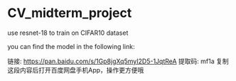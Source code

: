 # CV_midterm_project
use resnet-18 to train on CIFAR10 dataset

you can find the model in the following link:

链接: https://pan.baidu.com/s/1Gp8jgXq5myI2D5-1JqtReA 提取码: mf1a 复制这段内容后打开百度网盘手机App，操作更方便哦
